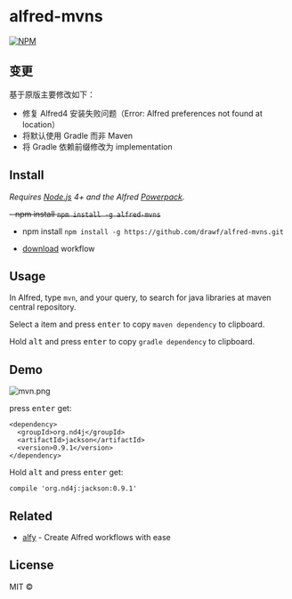 # alfred-mvns
[![NPM](https://nodei.co/npm/alfred-mvns.png)](https://nodei.co/npm/alfred-mvns/)

## 变更

基于原版主要修改如下：
* 修复 Alfred4 安装失败问题（Error: Alfred preferences not found at location）
* 将默认使用 Gradle 而非 Maven
* 将 Gradle 依赖前缀修改为 implementation

## Install

*Requires [Node.js](https://nodejs.org) 4+ and the Alfred [Powerpack](https://www.alfredapp.com/powerpack/).*

~~- npm install `npm install -g alfred-mvns`~~

- npm install `npm install -g https://github.com/drawf/alfred-mvns.git`

- [download](https://github.com/xfslove/alfred-mvns/releases) workflow

## Usage

In Alfred, type `mvn`, and your query, to search for java libraries at maven central repository.

Select a item and press <kbd>enter</kbd> to copy `maven dependency` to clipboard.<br>

Hold <kbd>alt</kbd> and press <kbd>enter</kbd> to copy `gradle dependency` to clipboard.<br>

## Demo

![mvn.png](mvn.png)

press <kbd>enter</kbd> get:

```
<dependency>
  <groupId>org.nd4j</groupId>
  <artifactId>jackson</artifactId>
  <version>0.9.1</version>
</dependency>
```
Hold <kbd>alt</kbd> and press <kbd>enter</kbd> get:

```
compile 'org.nd4j:jackson:0.9.1'
```

## Related

- [alfy](https://github.com/sindresorhus/alfy) - Create Alfred workflows with ease


## License

MIT © 
